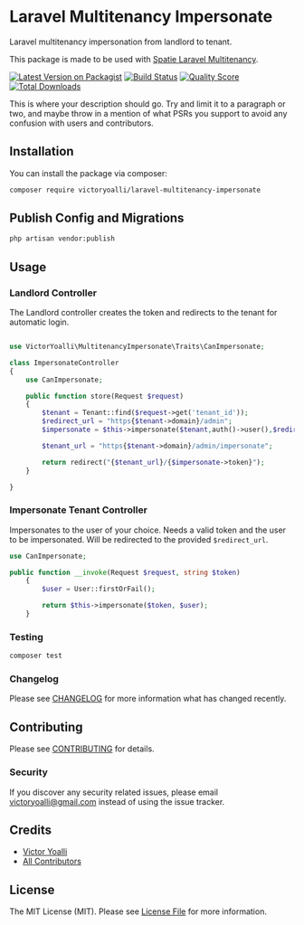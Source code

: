 # Laravel Multitenancy Impersonate

Laravel multitenancy impersonation from landlord to tenant.

This package is made to be used with [Spatie Laravel Multitenancy](https://github.com/spatie/laravel-multitenancy).

[![Latest Version on Packagist](https://img.shields.io/packagist/v/victoryoalli/multitenancy-impersonate.svg?style=flat-square)](https://packagist.org/packages/victoryoalli/multitenancy-impersonate)
[![Build Status](https://img.shields.io/travis/victoryoalli/multitenancy-impersonate/master.svg?style=flat-square)](https://travis-ci.org/victoryoalli/multitenancy-impersonate)
[![Quality Score](https://img.shields.io/scrutinizer/g/victoryoalli/multitenancy-impersonate.svg?style=flat-square)](https://scrutinizer-ci.com/g/victoryoalli/multitenancy-impersonate)
[![Total Downloads](https://img.shields.io/packagist/dt/victoryoalli/multitenancy-impersonate.svg?style=flat-square)](https://packagist.org/packages/victoryoalli/multitenancy-impersonate)

This is where your description should go. Try and limit it to a paragraph or two, and maybe throw in a mention of what PSRs you support to avoid any confusion with users and contributors.

## Installation

You can install the package via composer:

```bash
composer require victoryoalli/laravel-multitenancy-impersonate
```
## Publish Config and Migrations
```bash
php artisan vendor:publish
```

## Usage

### Landlord Controller
The Landlord controller creates the token and redirects to the tenant for automatic login.
``` php

use VictorYoalli\MultitenancyImpersonate\Traits\CanImpersonate;

class ImpersonateController
{
    use CanImpersonate;

    public function store(Request $request)
    {
        $tenant = Tenant::find($request->get('tenant_id'));
        $redirect_url = "https{$tenant->domain}/admin";
        $impersonate = $this->impersonate($tenant,auth()->user(),$redirect_url)

        $tenant_url = "https{$tenant->domain}/admin/impersonate";

        return redirect("{$tenant_url}/{$impersonate->token}");
    }

}
```

### Impersonate Tenant Controller
Impersonates to the user of your choice. Needs a valid token and the user to be impersonated.
Will be redirected to the provided `$redirect_url`.
```php
use CanImpersonate;

public function __invoke(Request $request, string $token)
    {
        $user = User::firstOrFail();

        return $this->impersonate($token, $user);
    }
```

### Testing

``` bash
composer test
```

### Changelog

Please see [CHANGELOG](CHANGELOG.md) for more information what has changed recently.

## Contributing

Please see [CONTRIBUTING](CONTRIBUTING.md) for details.

### Security

If you discover any security related issues, please email victoryoalli@gmail.com instead of using the issue tracker.

## Credits

- [Victor Yoalli](https://github.com/victoryoalli)
- [All Contributors](../../contributors)

## License

The MIT License (MIT). Please see [License File](LICENSE.md) for more information.
